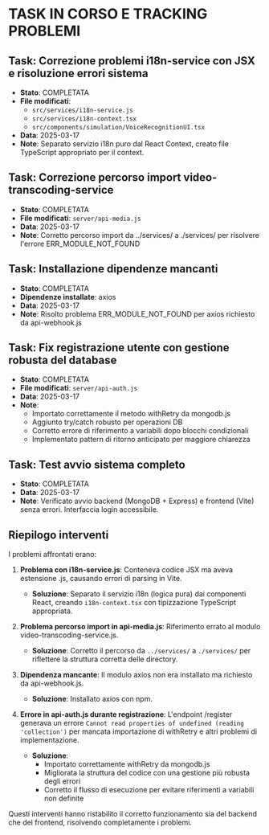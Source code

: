 # TASK IN CORSO E TRACKING PROBLEMI

## Task: Correzione problemi i18n-service con JSX e risoluzione errori sistema
- **Stato**: COMPLETATA
- **File modificati**: 
  - `src/services/i18n-service.js`
  - `src/services/i18n-context.tsx`
  - `src/components/simulation/VoiceRecognitionUI.tsx`
- **Data**: 2025-03-17
- **Note**: Separato servizio i18n puro dal React Context, creato file TypeScript appropriato per il context.

## Task: Correzione percorso import video-transcoding-service
- **Stato**: COMPLETATA
- **File modificati**: `server/api-media.js`
- **Data**: 2025-03-17
- **Note**: Corretto percorso import da ../services/ a ./services/ per risolvere l'errore ERR_MODULE_NOT_FOUND 

## Task: Installazione dipendenze mancanti
- **Stato**: COMPLETATA
- **Dipendenze installate**: axios
- **Data**: 2025-03-17
- **Note**: Risolto problema ERR_MODULE_NOT_FOUND per axios richiesto da api-webhook.js

## Task: Fix registrazione utente con gestione robusta del database
- **Stato**: COMPLETATA
- **File modificati**: `server/api-auth.js`
- **Data**: 2025-03-17
- **Note**: 
  - Importato correttamente il metodo withRetry da mongodb.js
  - Aggiunto try/catch robusto per operazioni DB
  - Corretto errore di riferimento a variabili dopo blocchi condizionali
  - Implementato pattern di ritorno anticipato per maggiore chiarezza

## Task: Test avvio sistema completo
- **Stato**: COMPLETATA
- **Data**: 2025-03-17
- **Note**: Verificato avvio backend (MongoDB + Express) e frontend (Vite) senza errori. Interfaccia login accessibile.

## Riepilogo interventi

I problemi affrontati erano:

1. **Problema con i18n-service.js**: Conteneva codice JSX ma aveva estensione .js, causando errori di parsing in Vite.
   - **Soluzione**: Separato il servizio i18n (logica pura) dai componenti React, creando `i18n-context.tsx` con tipizzazione TypeScript appropriata.

2. **Problema percorso import in api-media.js**: Riferimento errato al modulo video-transcoding-service.js.
   - **Soluzione**: Corretto il percorso da `../services/` a `./services/` per riflettere la struttura corretta delle directory.

3. **Dipendenza mancante**: Il modulo axios non era installato ma richiesto da api-webhook.js.
   - **Soluzione**: Installato axios con npm.

4. **Errore in api-auth.js durante registrazione**: L'endpoint /register generava un errore `Cannot read properties of undefined (reading 'collection')` per mancata importazione di withRetry e altri problemi di implementazione.
   - **Soluzione**: 
     - Importato correttamente withRetry da mongodb.js
     - Migliorata la struttura del codice con una gestione più robusta degli errori
     - Corretto il flusso di esecuzione per evitare riferimenti a variabili non definite

Questi interventi hanno ristabilito il corretto funzionamento sia del backend che del frontend, risolvendo completamente i problemi.
